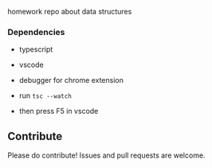 homework repo about data structures

### Dependencies

- typescript
- vscode
- debugger for chrome extension

- run `tsc --watch`
- then press F5 in vscode

## Contribute

Please do contribute! Issues and pull requests are welcome.
